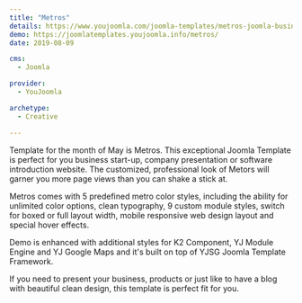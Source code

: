 ```yaml
---
title: "Metros"
details: https://www.youjoomla.com/joomla-templates/metros-joomla-business-template.html
demo: https://joomlatemplates.youjoomla.info/metros/
date: 2019-08-09

cms: 
  - Joomla

provider:
  - YouJoomla

archetype:
  - Creative

--- 
```


Template for the month of May is Metros. This exceptional Joomla Template is perfect for you business start-up, company presentation or software introduction website. The customized, professional look of Metors will garner you more page views than you can shake a stick at.

Metros comes with 5 predefined metro color styles, including the ability for unlimited color options, clean typography, 9 custom module styles, switch for boxed or full layout width, mobile responsive web design layout and special hover effects.

Demo is enhanced with additional styles for K2 Component, YJ Module Engine and YJ Google Maps and it's built on top of YJSG Joomla Template Framework.

If you need to present your business, products or just like to have a blog with beautiful clean design, this template is perfect fit for you.
